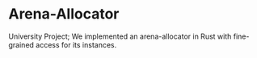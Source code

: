 # Arena-Allocator
University Project; We implemented an arena-allocator in Rust with fine-grained access for its instances.
